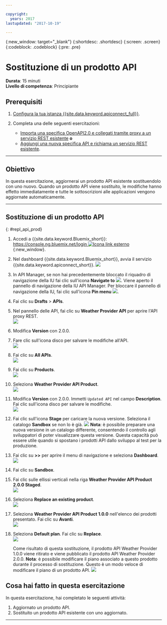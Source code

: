 ```yaml
---

copyright:
  years: 2017
lastupdated: "2017-10-19"

---
```



{:new_window: target="_blank"}
{:shortdesc: .shortdesc}
{:screen: .screen}
{:codeblock: .codeblock}
{:pre: .pre}

# Sostituzione di un prodotto API
**Durata**: 15 minuti  
**Livello di competenza**: Principiante  


## Prerequisiti

1. [Configura la tua istanza {{site.data.keyword.apiconnect_full}}](tut_prereq_set_up_apic_instance.html).

2. Completa una delle seguenti esercitazioni:
 
    - [Importa una specifica OpenAPI2.0 e collegati tramite proxy a un servizio REST esistente](tut_rest_landing.html)
       **o**  
    - [Aggiungi una nuova specifica API e richiama un servizio REST esistente](tut_rest_landing.html).

---
## Obiettivo
In questa esercitazione, aggiornerai un prodotto API esistente sostituendolo con uno nuovo. Quando un prodotto API viene sostituito, le modifiche hanno effetto immediatamente e tutte le sottoscrizioni alle applicazioni vengono aggiornate automaticamente.  


---
## Sostituzione di un prodotto API
{: #repl_api_prod}

1. Accedi a {{site.data.keyword.Bluemix_short}}: [https://console.ng.bluemix.net/login ![Icona link esterno](../../../icons/launch-glyph.svg "Icona link esterno")](https://console.ng.bluemix.net/login){:new_window}.

2. Nel dashboard {{site.data.keyword.Bluemix_short}}, avvia il servizio {{site.data.keyword.apiconnect_short}}.
![](images/Bluemix.png)

3. In API Manager, se non hai precedentemente bloccato il riquadro di navigazione della IU fai clic sull'icona **Navigate to** ![](images/navigate-to.png). Viene aperto il pannello di navigazione della IU API Manager. Per bloccare il pannello di navigazione della IU, fai clic sull'icona **Pin menu** ![](images/pinned.png).

4. Fai clic su **Drafts** > **APIs**.

5. Nel pannello delle API, fai clic su **Weather Provider API** per aprire l'API proxy REST.  
![](images/rep-api-list.png)

6. Modifica **Version** con 2.0.0.  

7. Fare clic sull'icona disco per salvare le modifiche all'API.  
![](images/rep-change-version.png)

8. Fai clic su **All APIs**.  
![](images/rep-all-apis.png)

9. Fai clic su **Products**.  
![](images/rep-api-list-2.png)

10.	Seleziona **Weather Provider API Product**.  
![](images/rep-draft-prod-list.png)

11.	Modifica **Version** con 2.0.0. Immetti `Updated API` nel campo **Description**. Fai clic sull'icona disco per salvare le modifiche.   
![](images/rep-update-prod.png)

12.	Fai clic sull'icona **Stage** per caricare la nuova versione. Seleziona il catalogo **Sandbox** se non lo è già.
![](images/rep-stage-prod-2.png)
    **Nota**: è possibile preparare una nuova versione in un catalogo differente, consentendo il controllo agli sviluppatori di poter visualizzare questa versione. Questa capacità può essere utile quando si spostano i prodotti API dallo sviluppo al test per la produzione.

13.	Fai clic su **>>** per aprire il menu di navigazione e seleziona **Dashboard**.  
![](images/rep-dashboard.png)

14.	Fai clic su **Sandbox**.  

15.	Fai clic sulle ellissi verticali nella riga **Weather Provider API Product 2.0.0 Staged**.  
![](images/rep-dash-prod-list-2.png)

16.	Seleziona **Replace an existing product**.  
![](images/rep-replace-prod.png)

17.	Seleziona **Weather Provider API Product 1.0.0** nell'elenco dei prodotti presentato. Fai clic su **Avanti**.  
![](images/rep-replace-dialog.png)

18.	Seleziona **Default plan**. Fai clic su **Replace**.  
![](images/rep-replace-dialog-2.png)

    Come risultato di questa sostituzione, il prodotto API Weather Provider 1.0.0 viene ritirato e viene pubblicato il prodotto API Weather Provider 2.0.0. **Nota**: è possibile modificare il piano associato a questo prodotto durante il processo di sostituzione. Questo è un modo veloce di modificare il piano di un prodotto API.
 ![](images/rep-prod-retired.png)


## Cosa hai fatto in questa esercitazione

In questa esercitazione, hai completato le seguenti attività:
1. Aggiornato un prodotto API.
2. Sostituito un prodotto API esistente con uno aggiornato.

---












